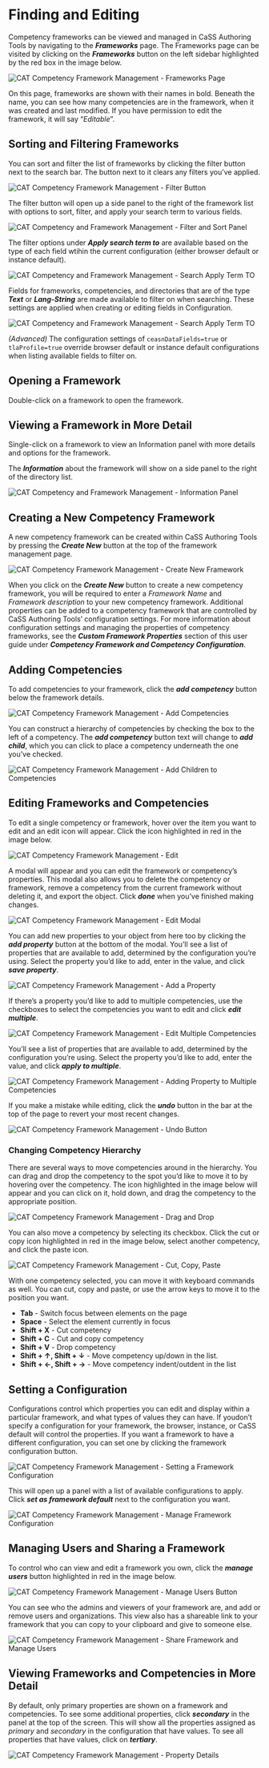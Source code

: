 # Finding and Editing

Competency frameworks can be viewed and managed in CaSS Authoring Tools by navigating to the ***Frameworks*** page. The Frameworks page can be visited by clicking on the ***Frameworks*** button on the left sidebar highlighted by the red box in the image below.

![CAT Competency Framework Management - Frameworks Page](~@img/frameworks-page.png)

On this page, frameworks are shown with their names in bold. Beneath the
name, you can see how many competencies are in the framework, when it
was created and last modified. If you have permission to edit the
framework, it will say “*Editable*”.

## Sorting and Filtering Frameworks

You can sort and filter the list of frameworks by clicking the filter
button next to the search bar. The button next to it clears any filters
you’ve applied.

![CAT Competency Framework Management - Filter Button](~@img/filter-frameworks-button.png)


The filter button will open up a side panel to the right of the
framework list with options to sort, filter, and apply your search term
to various fields.

![CAT Competency and Framework Management - Filter and Sort Panel](~@img/filter-and-sort-panel.png)


The filter options under ***Apply search term to*** are available based on the type of each field wtihin the current configuration (either browser default or instance default).


![CAT Competency and Framework Management - Search Apply Term TO](~@img/search-apply-to.png)

Fields for frameworks, competencies, and directories that are of the type ***Text*** or ***Lang-String*** are made available to filter on when searching. These settings are applied when creating or editing fields in Configuration.

![CAT Competency and Framework Management - Search Apply Term TO](~@img/search-field-types.png)

*(Advanced)* The configuration settings of ```ceasnDataFields=true``` or ```tlaProfile=true``` override browser default or instance default configurations when listing available fields to filter on.

## Opening a Framework

Double-click on a framework to open the framework.

## Viewing a Framework in More Detail

Single-click on a framework to view an Information panel with more details and options for the framework.

The ***Information*** about the framework will show on a side panel to the right of the directory list.

![CAT Competency and Framework Management - Information Panel](~@img/framework-information.png)

## Creating a New Competency Framework

A new competency framework can be created within CaSS Authoring Tools by pressing the ***Create New*** button at the top of the framework management page.

![CAT Competency Framework Management - Create New Framework](~@img/create-new-framework.png)

When you click on the ***Create New*** button to create a new competency framework, you will be required to enter a *Framework Name* and *Framework description* to your new competency framework. Additional properties can be added to a competency framework that are controlled by CaSS Authoring Tools’ configuration settings. For more information about configuration settings and managing the properties of competency frameworks, see the ***Custom Framework Properties*** section of this user guide under ***Competency Framework and Competency Configuration***.

## Adding Competencies

To add competencies to your framework, click the ***add competency*** button below the framework details.

![CAT Competency Framework Management - Add Competencies](~@img/add-competencies.png)

You can construct a hierarchy of competencies by checking the box to the left of a competency. The ***add competency*** button text will change to ***add child***, which you can click to place a competency underneath the one you’ve checked.

![CAT Competency Framework Management - Add Children to Competencies](~@img/add-children-competencies.png)

## Editing Frameworks and Competencies

To edit a single competency or framework, hover over the item you want to edit and an edit icon will appear. Click the icon highlighted in red in the image below.

![CAT Competency Framework Management - Edit](~@img/edit-competencies.png)

A modal will appear and you can edit the framework or competency’s properties. This modal also allows you to delete the competency or framework, remove a competency from the current framework without deleting it, and export the object. Click ***done*** when you’ve finished making changes.

![CAT Competency Framework Management - Edit Modal](~@img/edit-modal.png)

You can add new properties to your object from here too by clicking the ***add property*** button at the bottom of the modal. You’ll see a list of properties that are available to add, determined by the configuration you’re using. Select the property you’d like to add, enter in the value, and click ***save property***.

![CAT Competency Framework Management - Add a Property](~@img/add-property.png)

If there’s a property you’d like to add to multiple competencies, use the checkboxes to select the competencies you want to edit and click ***edit multiple***.

![CAT Competency Framework Management - Edit Multiple Competencies](~@img/edit-multiple-competencies.png)

You’ll see a list of properties that are available to add, determined by the configuration you’re using. Select the property you’d like to add, enter the value, and click ***apply to multiple***.

![CAT Competency Framework Management - Adding Property to Multiple Competencies](~@img/adding-property-to-multiple.png)

If you make a mistake while editing, click the ***undo*** button in the bar at the top of the page to revert your most recent changes.

![CAT Competency Framework Management - Undo Button](~@img/undo-button.png)

### Changing Competency Hierarchy

There are several ways to move competencies around in the hierarchy. You can drag and drop the competency to the spot you’d like to move it to by hovering over the competency. The icon highlighted in the image below will appear and you can click on it, hold down, and drag the competency to the appropriate position.

![CAT Competency Framework Management - Drag and Drop](~@img/drag-and-drop.png)

You can also move a competency by selecting its checkbox. Click the cut or copy icon highlighted in red in the image below, select another competency, and click the paste icon.

![CAT Competency Framework Management - Cut, Copy, Paste](~@img/cut-copy-paste.png)

With one competency selected, you can move it with keyboard commands as well. You can cut, copy and paste, or use the arrow keys to move it to the position you want.
- **Tab** - Switch focus between elements on the page
- **Space** - Select the element currently in focus
- **Shift + X** - Cut competency
- **Shift + C** - Cut and copy competency
- **Shift + V** - Drop competency
- **Shift + ↑, Shift + ↓** - Move competency up/down in the list.
- **Shift + ←, Shift + →** - Move competency indent/outdent in the list

## Setting a Configuration

Configurations control which properties you can edit and display within a particular framework, and what types of values they can have. If youdon’t specify a configuration for your framework, the browser, instance, or CaSS default will control the properties. If you want a framework to have a different configuration, you can set one by clicking the
framework configuration button.

![CAT Competency Framework Management - Setting a Framework Configuration](~@img/setting-a-framework-configuration.png)

This will open up a panel with a list of available configurations to apply. Click ***set as framework default*** next to the configuration you want.

![CAT Competency Framework Management - Manage Framework Configuration](~@img/manage-framework-configuration.png)

## Managing Users and Sharing a Framework

To control who can view and edit a framework you own, click the ***manage users*** button highlighted in red in the image below.

![CAT Competency Framework Management - Manage Users Button](~@img/manage-users-button.png)

You can see who the admins and viewers of your framework are, and add or remove users and organizations. This view also has a shareable link to your framework that you can copy to your clipboard and give to someone else.

![CAT Competency Framework Management - Share Framework and Manage Users](~@img/share-framework-and-manage-users.png)


## Viewing Frameworks and Competencies in More Detail

By default, only primary properties are shown on a framework and competencies. To see some additional properties, click ***secondary*** in the panel at the top of the screen. This will show all the properties assigned as *primary* and *secondary* in the configuration that have values. To see all properties that have values, click on ***tertiary***.

![CAT Competency Framework Management - Property Details](~@img/property-details.png)
